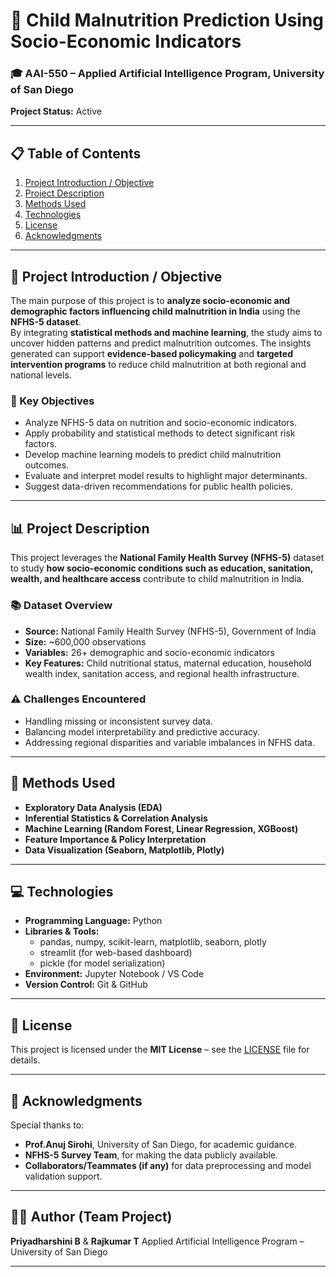 # 🧠 Child Malnutrition Prediction Using Socio-Economic Indicators  

### 🎓 AAI-550 – Applied Artificial Intelligence Program, University of San Diego  
**Project Status:** Active  

---

## 📋 Table of Contents  
1. [Project Introduction / Objective](#project-introduction--objective)  
2. [Project Description](#project-description)  
3. [Methods Used](#methods-used)  
4. [Technologies](#technologies)  
5. [License](#license)  
6. [Acknowledgments](#acknowledgments)  

---

## 🧩 Project Introduction / Objective  

The main purpose of this project is to **analyze socio-economic and demographic factors influencing child malnutrition in India** using the **NFHS-5 dataset**.  
By integrating **statistical methods and machine learning**, the study aims to uncover hidden patterns and predict malnutrition outcomes. The insights generated can support **evidence-based policymaking** and **targeted intervention programs** to reduce child malnutrition at both regional and national levels.  

### 🎯 Key Objectives  
- Analyze NFHS-5 data on nutrition and socio-economic indicators.  
- Apply probability and statistical methods to detect significant risk factors.  
- Develop machine learning models to predict child malnutrition outcomes.  
- Evaluate and interpret model results to highlight major determinants.  
- Suggest data-driven recommendations for public health policies.  

---

## 📊 Project Description  

This project leverages the **National Family Health Survey (NFHS-5)** dataset to study **how socio-economic conditions such as education, sanitation, wealth, and healthcare access** contribute to child malnutrition in India.  

### 📚 Dataset Overview  
- **Source:** National Family Health Survey (NFHS-5), Government of India  
- **Size:** ~600,000 observations  
- **Variables:** 26+ demographic and socio-economic indicators  
- **Key Features:** Child nutritional status, maternal education, household wealth index, sanitation access, and regional health infrastructure.  


### ⚠️ Challenges Encountered  
- Handling missing or inconsistent survey data.  
- Balancing model interpretability and predictive accuracy.  
- Addressing regional disparities and variable imbalances in NFHS data.  

---

## 🧠 Methods Used  

- **Exploratory Data Analysis (EDA)**  
- **Inferential Statistics & Correlation Analysis**  
- **Machine Learning (Random Forest, Linear Regression, XGBoost)**  
- **Feature Importance & Policy Interpretation**  
- **Data Visualization (Seaborn, Matplotlib, Plotly)**  

---

## 💻 Technologies  

- **Programming Language:** Python  
- **Libraries & Tools:**  
  - pandas, numpy, scikit-learn, matplotlib, seaborn, plotly  
  - streamlit (for web-based dashboard)  
  - pickle (for model serialization)  
- **Environment:** Jupyter Notebook / VS Code  
- **Version Control:** Git & GitHub  

---


## 🪪 License  

This project is licensed under the **MIT License** – see the [LICENSE](LICENSE) file for details.

---

## 🙏 Acknowledgments  

Special thanks to:  
- **Prof.Anuj Sirohi**, University of San Diego, for academic guidance.  
- **NFHS-5 Survey Team**, for making the data publicly available.  
- **Collaborators/Teammates (if any)** for data preprocessing and model validation support.  

---

## 👩‍💻 Author (Team Project) 

**Priyadharshini B**  & **Rajkumar T**
Applied Artificial Intelligence Program – University of San Diego  

---
